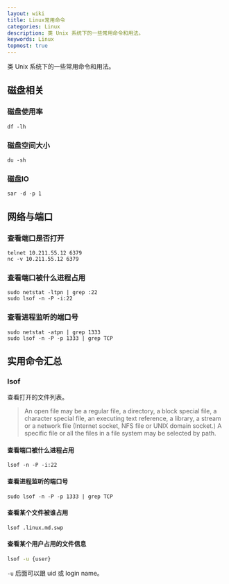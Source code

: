 ```yaml
---
layout: wiki
title: Linux常用命令
categories: Linux
description: 类 Unix 系统下的一些常用命令和用法。
keywords: Linux
topmost: true
---
```


类 Unix 系统下的一些常用命令和用法。

## 磁盘相关
### 磁盘使用率
```
df -lh
```

### 磁盘空间大小
```
du -sh
```

### 磁盘IO
```
sar -d -p 1
```

## 网络与端口
### 查看端口是否打开
```
telnet 10.211.55.12 6379 
nc -v 10.211.55.12 6379
```

### 查看端口被什么进程占用
```
sudo netstat -ltpn | grep :22
sudo lsof -n -P -i:22
```

### 查看进程监听的端口号
```
sudo netstat -atpn | grep 1333
sudo lsof -n -P -p 1333 | grep TCP
```


## 实用命令汇总
### lsof
查看打开的文件列表。

> An  open  file  may  be  a  regular  file,  a directory, a block special file, a character special file, an executing text reference, a library, a stream or a network file (Internet socket, NFS file or UNIX domain socket.)  A specific file or all the files in a file system may be selected by path.

#### 查看端口被什么进程占用

```
lsof -n -P -i:22
```

#### 查看进程监听的端口号

```
sudo lsof -n -P -p 1333 | grep TCP
```

#### 查看某个文件被谁占用

```
lsof .linux.md.swp
```

#### 查看某个用户占用的文件信息

```sh
lsof -u {user}
```

`-u` 后面可以跟 uid 或 login name。
